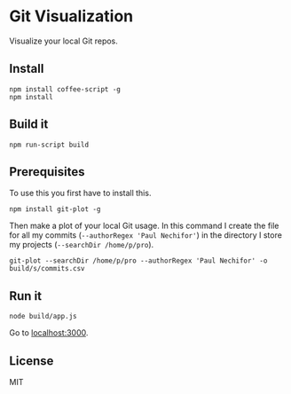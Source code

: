 # Git Visualization

Visualize your local Git repos.

## Install

    npm install coffee-script -g
    npm install

## Build it

    npm run-script build

## Prerequisites

To use this you first have to install this.

    npm install git-plot -g

Then make a plot of your local Git usage. In this command I create the file for
all my commits (`--authorRegex 'Paul Nechifor'`) in the directory I store my
projects (`--searchDir /home/p/pro`).

    git-plot --searchDir /home/p/pro --authorRegex 'Paul Nechifor' -o build/s/commits.csv

## Run it

    node build/app.js

Go to [localhost:3000](http://localhost:3000).

## License

MIT
